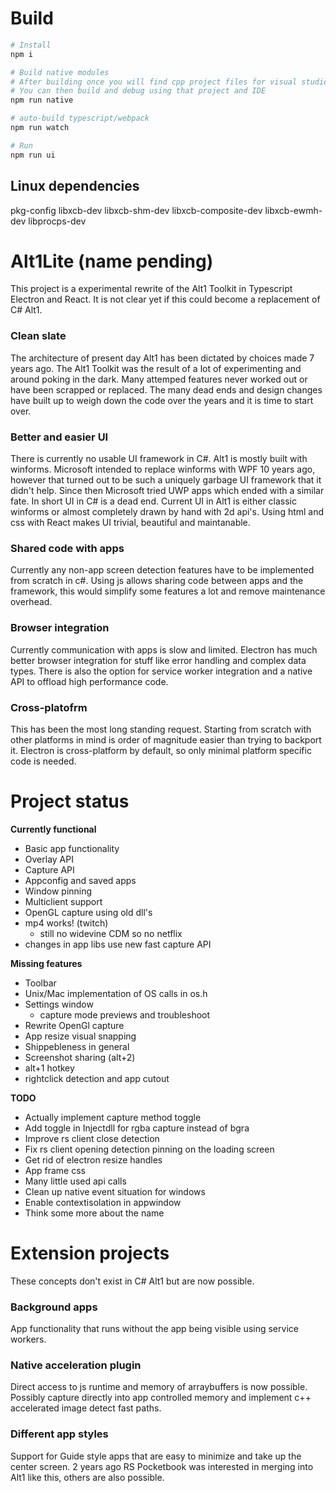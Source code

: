 # Build
```sh
# Install
npm i

# Build native modules
# After building once you will find cpp project files for visual studio/xcode depending on your platform
# You can then build and debug using that project and IDE
npm run native

# auto-build typescript/webpack
npm run watch

# Run
npm run ui
```

## Linux dependencies
pkg-config libxcb-dev libxcb-shm-dev libxcb-composite-dev libxcb-ewmh-dev libprocps-dev

# Alt1Lite (name pending)
This project is a experimental rewrite of the Alt1 Toolkit in Typescript Electron and React. It is not clear yet if this could become a replacement of C# Alt1.

### Clean slate
The architecture of present day Alt1 has been dictated by choices made 7 years ago. The Alt1 Toolkit was the result of a lot of experimenting and around poking in the dark. Many attemped features never worked out or have been scrapped or replaced. The many dead ends and design changes have built up to weigh down the code over the years and it is time to start over.

### Better and easier UI
There is currently no usable UI framework in C#. Alt1 is mostly built with winforms. Microsoft intended to replace winforms with WPF 10 years ago, however that turned out to be such a uniquely garbage UI framework that it didn't help. Since then Microsoft tried UWP apps which ended with a similar fate. In short UI in C# is a dead end. Current UI in Alt1 is either classic winforms or almost completely drawn by hand with 2d api's. Using html and css with React makes UI trivial, beautiful and maintanable.

### Shared code with apps
Currently any non-app screen detection features have to be implemented from scratch in c#. Using js allows sharing code between apps and the framework, this would simplify some features a lot and remove maintenance overhead.

### Browser integration
Currently communication with apps is slow and limited. Electron has much better browser integration for stuff like error handling and complex data types. There is also the option for service worker integration and a native API to offload high performance code.

### Cross-platofrm
This has been the most long standing request. Starting from scratch with other platforms in mind is order of magnitude easier than trying to backport it. Electron is cross-platform by default, so only minimal platform specific code is needed.

# Project status

**Currently functional**
- Basic app functionality
- Overlay API
- Capture API
- Appconfig and saved apps
- Window pinning
- Multiclient support
- OpenGL capture using old dll's
- mp4 works! (twitch)
	- still no widevine CDM so no netflix
- changes in app libs use new fast capture API

**Missing features**
- Toolbar
- Unix/Mac implementation of OS calls in os.h
- Settings window
	- capture mode previews and troubleshoot
- Rewrite OpenGl capture
- App resize visual snapping
- Shippebleness in general
- Screenshot sharing (alt+2)
- alt+1 hotkey
- rightclick detection and app cutout

**TODO**
- Actually implement capture method toggle
- Add toggle in Injectdll for rgba capture instead of bgra
- Improve rs client close detection
- Fix rs client opening detection pinning on the loading screen
- Get rid of electron resize handles
- App frame css
- Many little used api calls
- Clean up native event situation for windows
- Enable contextisolation in appwindow
- Think some more about the name

# Extension projects
These concepts don't exist in C# Alt1 but are now possible.

### Background apps
App functionality that runs without the app being visible using service workers.

### Native acceleration plugin
Direct access to js runtime and memory of arraybuffers is now possible. Possibly capture directly into app controlled memory and implement c++ accelerated image detect fast paths.

### Different app styles
Support for Guide style apps that are easy to minimize and take up the center screen. 2 years ago RS Pocketbook was interested in merging into Alt1 like this, others are also possible.
